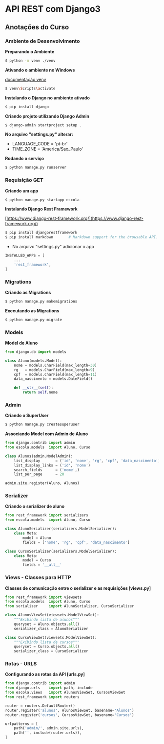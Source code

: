 # API REST com Django3

## Anotações do Curso

### Ambiente de Desenvolvimento

**Preparando o Ambiente**

```bash
$ python -m venv ./venv
```

**Ativando o ambiente no Windows**

[documentação venv](https://docs.python.org/pt-br/3/library/venv.html)

```bash
$ venv\Scripts\activate
```

**Instalando o Django no ambiente ativado**
```bash
$ pip install django
```

**Criando projeto utilizando Django Admin**
```bash
$ django-admin startproject setup .
```
**No arquivo "settings.py" alterar:**
* LANGUAGE_CODE = 'pt-br'
* TIME_ZONE = 'America/Sao_Paulo'

**Rodando o serviço**
```bash
$ python manage.py runserver
```

### Requisição GET

**Criando um app**
```bash
$ python manage.py startapp escola
```

**Instalando Django Rest Framework**

[https://www.django-rest-framework.org/](https://www.django-rest-framework.org/)

```bash
$ pip install djangorestframework
$ pip install markdown       # Markdown support for the browsable API.
```

* No arquivo "settings.py" adicionar o app

```python
INSTALLED_APPS = [
    ...
    'rest_framework',
]
```

### Migrations

**Criando as Migrations**
```bash
$ python manage.py makemigrations
```

**Executando as Migrations**
```bash
$ python manage.py migrate
```

### Models

**Model de Aluno**
```python
from django.db import models

class Aluno(models.Model):
    nome = models.CharField(max_length=30)
    rg   = models.CharField(max_length=9)
    cpf  = models.CharField(max_length=11)
    data_nascimento = models.DateField()

    def __str__(self):
        return self.nome
```


### Admin

**Criando o SuperUser**

```bash
$ python manage.py createsuperuser
```

**Associando Model com Admin de Aluno**
```python
from django.contrib import admin
from escola.models  import Aluno, Curso

class Alunos(admin.ModelAdmin):
    list_display       = ('id', 'nome', 'rg', 'cpf', 'data_nascimento')
    list_display_links = ('id', 'nome')
    search_fields      = ('nome',)
    list_per_page      = 20

admin.site.register(Aluno, Alunos)
```


### Serializer

**Criando o serializer de aluno**
```python
from rest_framework import serializers
from escola.models  import Aluno, Curso

class AlunoSerializer(serializers.ModelSerializer):
    class Meta:
        model = Aluno
        fields = ['nome', 'rg', 'cpf', 'data_nascimento']

class CursoSerializer(serializers.ModelSerializer):
    class Meta:
        model = Curso
        fields = '__all__'
```

### Views - Classes para HTTP

**Classes de comunicação entre o serializer e as requisições [views.py]**
```python
from rest_framework import viewsets
from escola.models  import Aluno, Curso
from serializer     import AlunoSerializer, CursoSerializer

class AlunosViewSet(viewsets.ModelViewSet):
    """Exibindo lista de alunos"""
    queryset = Aluno.objects.all()
    serializer_class = AlunoSerializer

class CursoViewSet(viewsets.ModelViewSet):
    """Exibindo lista de cursos"""
    queryset = Curso.objects.all()
    serializer_class = CursoSerializer
```

### Rotas - URLS

**Configurando as rotas da API [urls.py]**
```python
from django.contrib import admin
from django.urls    import path, include
from escola.views   import AlunosViewSet, CursosViewSet
from rest_framework import routers

router = routers.DefaultRouter()
router.register('alunos', AlunosViewSet, basename='Alunos')
router.register('cursos', CursosViewSet, basename='Cursos')

urlpatterns = [
    path('admin/', admin.site.urls),
    path('', include(router.urls)),
]
```